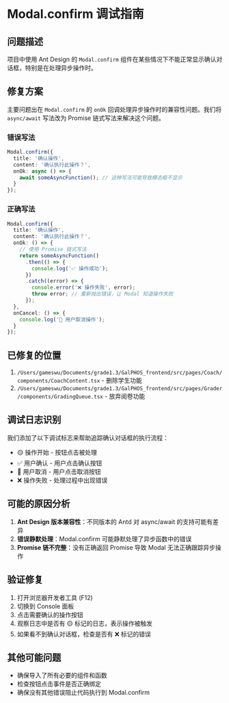 # Modal.confirm 调试指南

## 问题描述
项目中使用 Ant Design 的 `Modal.confirm` 组件在某些情况下不能正常显示确认对话框，特别是在处理异步操作时。

## 修复方案
主要问题出在 `Modal.confirm` 的 `onOk` 回调处理异步操作时的兼容性问题。我们将 `async/await` 写法改为 Promise 链式写法来解决这个问题。

### 错误写法
```typescript
Modal.confirm({
  title: '确认操作',
  content: '确认执行此操作？',
  onOk: async () => {
    await someAsyncFunction(); // 这种写法可能导致模态框不显示
  }
});
```

### 正确写法
```typescript
Modal.confirm({
  title: '确认操作',
  content: '确认执行此操作？',
  onOk: () => {
    // 使用 Promise 链式写法
    return someAsyncFunction()
      .then(() => {
        console.log('✅ 操作成功');
      })
      .catch((error) => {
        console.error('❌ 操作失败', error);
        throw error; // 重新抛出错误，让 Modal 知道操作失败
      });
  },
  onCancel: () => {
    console.log('🚫 用户取消操作');
  }
});
```

## 已修复的位置
1. `/Users/gameswu/Documents/grade1.3/GalPHOS_frontend/src/pages/Coach/components/CoachContent.tsx` - 删除学生功能
2. `/Users/gameswu/Documents/grade1.3/GalPHOS_frontend/src/pages/Grader/components/GradingQueue.tsx` - 放弃阅卷功能

## 调试日志识别
我们添加了以下调试标志来帮助追踪确认对话框的执行流程：

- 🟡 操作开始 - 按钮点击被处理
- ✅ 用户确认 - 用户点击确认按钮
- 🚫 用户取消 - 用户点击取消按钮
- ❌ 操作失败 - 处理过程中出现错误

## 可能的原因分析
1. **Ant Design 版本兼容性**：不同版本的 Antd 对 async/await 的支持可能有差异
2. **错误静默处理**：Modal.confirm 可能静默处理了异步函数中的错误
3. **Promise 链不完整**：没有正确返回 Promise 导致 Modal 无法正确跟踪异步操作

## 验证修复
1. 打开浏览器开发者工具 (F12)
2. 切换到 Console 面板
3. 点击需要确认的操作按钮
4. 观察日志中是否有 🟡 标记的日志，表示操作被触发
5. 如果看不到确认对话框，检查是否有 ❌ 标记的错误

## 其他可能问题
- 确保导入了所有必要的组件和函数
- 检查按钮点击事件是否正确绑定
- 确保没有其他错误阻止代码执行到 Modal.confirm
